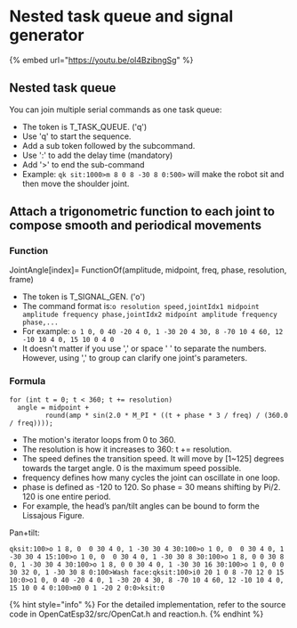 # Nested task queue and signal generator

{% embed url="https://youtu.be/ol4BzibngSg" %}

## Nested task queue

You can join multiple serial commands as one task queue:

* The token is T\_TASK\_QUEUE. ('q')
* Use 'q' to start the sequence.
* Add a sub token followed by the subcommand.
* Use ':' to add the delay time (mandatory)
* Add '>' to end the sub-command
* Example: `qk sit:1000>m 8 0 8 -30 8 0:500>` will make the robot sit and then move the shoulder joint.&#x20;

## Attach a trigonometric function to each joint to compose smooth and periodical movements

### Function

JointAngle\[index]= FunctionOf(amplitude, midpoint, freq, phase, resolution, frame)

* The token is T\_SIGNAL\_GEN. ('o')
* The command format is:`o resolution speed,jointIdx1 midpoint amplitude frequency phase,jointIdx2 midpoint amplitude frequency phase,...`
* For example: `o 1 0, 0 40 -20 4 0, 1 -30 20 4 30, 8 -70 10 4 60, 12 -10 10 4 0, 15 10 0 4 0`
* It doesn't matter if you use ',' or space ' ' to separate the numbers. However, using ',' to group can clarify one joint's parameters.

### Formula

```
for (int t = 0; t < 360; t += resolution)  
  angle = midpoint + 
         round(amp * sin(2.0 * M_PI * ((t + phase * 3 / freq) / (360.0 / freq))));
```

* The motion's iterator loops from 0 to 360.
* The resolution is how it increases to 360: t += resolution.
* The speed defines the transition speed. It will move by \[1\~125] degrees towards the target angle. 0 is the maximum speed possible.&#x20;
* frequency defines how many cycles the joint can oscillate in one loop.
* phase is defined as -120 to 120. So phase = 30 means shifting by Pi/2. 120 is one entire period.
* For example, the head’s pan/tilt angles can be bound to form the Lissajous Figure.

Pan+tilt:

`qksit:100>o 1 8, 0  0 30 4 0, 1 -30 30 4 30:100>o 1 0, 0  0 30 4 0, 1 -30 30 4 15:100>o 1 0, 0  0 30 4 0, 1 -30 30 8 30:100>o 1 8, 0 0 30 8 0, 1 -30 30 4 30:100>o 1 8, 0 0 30 4 0, 1 -30 30 16 30:100>o 1 0, 0 0 30 32 0, 1 -30 30 8 0:100>Wash face:qksit:100>i0 20 1 0 8 -70 12 0 15 10:0>o1 0, 0 40 -20 4 0, 1 -30 20 4 30, 8 -70 10 4 60, 12 -10 10 4 0, 15 10 0 4 0:100>m0 0 1 -20 2 0:0>ksit:0`

{% hint style="info" %}
For the detailed implementation, refer to the source code in OpenCatEsp32/src/OpenCat.h and reaction.h.
{% endhint %}
